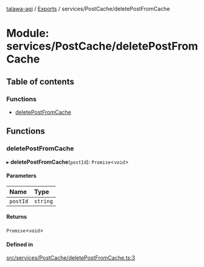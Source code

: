 [talawa-api](../README.md) / [Exports](../modules.md) / services/PostCache/deletePostFromCache

# Module: services/PostCache/deletePostFromCache

## Table of contents

### Functions

- [deletePostFromCache](services_PostCache_deletePostFromCache.md#deletepostfromcache)

## Functions

### deletePostFromCache

▸ **deletePostFromCache**(`postId`): `Promise`\<`void`\>

#### Parameters

| Name | Type |
| :------ | :------ |
| `postId` | `string` |

#### Returns

`Promise`\<`void`\>

#### Defined in

[src/services/PostCache/deletePostFromCache.ts:3](https://github.com/PalisadoesFoundation/talawa-api/blob/3eeb2af/src/services/PostCache/deletePostFromCache.ts#L3)
